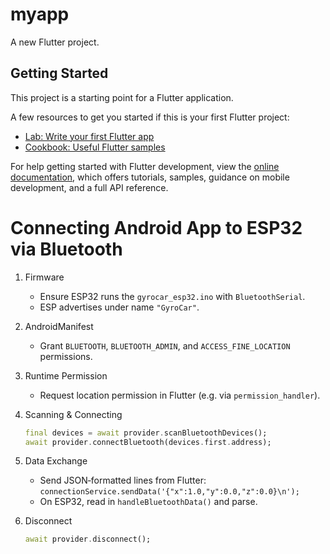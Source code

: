 # myapp

A new Flutter project.

## Getting Started

This project is a starting point for a Flutter application.

A few resources to get you started if this is your first Flutter project:

- [Lab: Write your first Flutter app](https://docs.flutter.dev/get-started/codelab)
- [Cookbook: Useful Flutter samples](https://docs.flutter.dev/cookbook)

For help getting started with Flutter development, view the
[online documentation](https://docs.flutter.dev/), which offers tutorials,
samples, guidance on mobile development, and a full API reference.

# Connecting Android App to ESP32 via Bluetooth

1. Firmware
   - Ensure ESP32 runs the `gyrocar_esp32.ino` with `BluetoothSerial`.
   - ESP advertises under name `"GyroCar"`.

2. AndroidManifest
   - Grant `BLUETOOTH`, `BLUETOOTH_ADMIN`, and `ACCESS_FINE_LOCATION` permissions.

3. Runtime Permission
   - Request location permission in Flutter (e.g. via `permission_handler`).

4. Scanning & Connecting
   ```dart
   final devices = await provider.scanBluetoothDevices();
   await provider.connectBluetooth(devices.first.address);
   ```

5. Data Exchange
   - Send JSON‐formatted lines from Flutter:  
     `connectionService.sendData('{"x":1.0,"y":0.0,"z":0.0}\n');`  
   - On ESP32, read in `handleBluetoothData()` and parse.

6. Disconnect
   ```dart
   await provider.disconnect();
   ```
